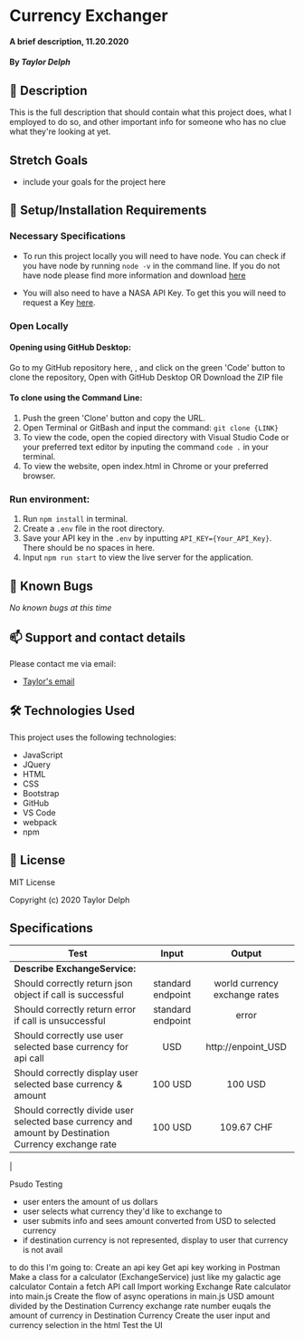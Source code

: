 
# Currency Exchanger

#### A brief description, 11.20.2020

#### By _**Taylor Delph**_

## 🚩 Description

This is the full description that should contain what this project does, what I employed to do so, and other important info for someone who has no clue what they're looking at yet. 

## Stretch Goals
- include your goals for the project here

## 🔧 Setup/Installation Requirements

### Necessary Specifications

- To run this project locally you will need to have node. You can check if you have node by running `node -v` in the command line. If you do not have node please find more information and download [here](https://nodejs.org/en/download/)

- You will also need to have a NASA API Key. To get this you will need to request a Key [here](https://api.nasa.gov/).

### Open Locally

#### Opening using GitHub Desktop:
Go to my GitHub repository here, [](), and click on the green 'Code' button to clone the repository, Open with GitHub Desktop OR Download the ZIP file

#### To clone using the Command Line:
1. Push the green 'Clone' button and copy the URL.
2. Open Terminal or GitBash and input the command: `git clone {LINK}`
3. To view the code, open the copied directory with Visual Studio Code or your preferred text editor by inputing the command `code .` in your terminal.
4. To view the website, open index.html in Chrome or your preferred browser.

### Run environment:

1. Run `npm install` in terminal.
2. Create a `.env` file in the root directory.
3. Save your API key in the `.env` by inputting `API_KEY={Your_API_Key}`. There should be no spaces in here.
4. Input `npm run start` to view the live server for the application.

## 🐛 Known Bugs

_No known bugs at this time_

## 📫 Support and contact details

Please contact me via email:
- [Taylor's email](mailto:taylulzcode@gmail.com)

## 🛠️ Technologies Used

This project uses the following technologies:

- JavaScript
- JQuery
- HTML
- CSS
- Bootstrap
- GitHub
- VS Code
- webpack
- npm 

## 📘 License

MIT License

Copyright (c) 2020 Taylor Delph

## Specifications
| Test | Input | Output |
|--------|:------:|:-----:|
| **Describe ExchangeService:** |||
| Should correctly return json object if call is successful | standard endpoint | world currency exchange rates |
| Should correctly return error if call is unsuccessful | standard endpoint | error |
| Should correctly use user selected base currency for api call | USD | http://enpoint_USD |
| Should correctly display user selected base currency & amount | 100 USD | 100 USD |
| Should correctly divide user selected base currency and amount by Destination Currency exchange rate | 100 USD | 109.67 CHF |
| 



Psudo Testing
- user enters the amount of us dollars
- user selects what currency they'd like to exchange to
- user submits info and sees amount converted from USD to selected currency
- if destination currency is not represented, display to user that currency is not avail

to do this I'm going to:
Create an api key
Get api key working in Postman
Make a class for a calculator (ExchangeService) just like my galactic age calculator
Contain a fetch API call 
Import working Exchange Rate calculator into main.js
Create the flow of async operations in main.js
USD amount divided by the Destination Currency exchange rate number euqals the amount of currency in Destination Currency
Create the user input and currency selection in the html
Test the UI
